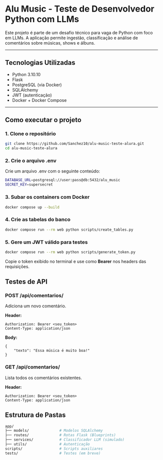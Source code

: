 # Alu Music - Teste de Desenvolvedor Python com LLMs

Este projeto é parte de um desafio técnico para vaga de Python com foco em LLMs. A aplicação permite ingestão, classificação e análise de comentários sobre músicas, shows e álbuns.

---

## Tecnologias Utilizadas

- Python 3.10.10
- Flask
- PostgreSQL (via Docker)
- SQLAlchemy
- JWT (autenticação)
- Docker + Docker Compose

---

## Como executar o projeto

### 1. Clone o repositório

```bash
git clone https://github.com/Sanchez10/alu-music-teste-alura.git
cd alu-music-teste-alura
```

### 2. Crie o arquivo .env

Crie um arquivo .env com o seguinte conteúdo:

```bash
DATABASE_URL=postgresql://user:pass@db:5432/alu_music
SECRET_KEY=supersecret
```

### 3. Subar os containers com Docker

```bash
docker compose up --build
```

### 4. Crie as tabelas do banco

```bash
docker compose run --rm web python scripts/create_tables.py
```

### 5. Gere um JWT válido para testes

```bash
docker compose run --rm web python scripts/generate_token.py
```

Copie o token exibido no terminal e use como **Bearer** nos headers das requisições.

## Testes de API

### POST /api/comentarios/

Adiciona um novo comentário.

**Header:**

```http
Authorization: Bearer <seu_token>
Content-Type: application/json
```

**Body:**

```http
{
    "texto": "Essa música é muito boa!"
}
```

### GET /api/comentarios/

Lista todos os comentários existentes.

**Header:**

```http
Authorization: Bearer <seu_token>
Content-Type: application/json
```

## Estrutura de Pastas

```bash
app/
├── models/              # Modelos SQLAlchemy
├── routes/              # Rotas Flask (Blueprints)
├── services/            # Classificador LLM (simulado)
├── utils/               # Autenticação
scripts/                 # Scripts auxiliares
tests/                   # Testes (em breve)
```
